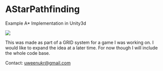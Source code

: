 AStarPathfinding
================

Example A* Implementation in Unity3d

[![](http://i.imgur.com/PQmP4LK.png)](http://i.imgur.com/PQmP4LK.png)

This was made as part of a GRID system for a game I was working on. I would like to expand the idea at a later time. For now though I will include the whole code base.

Contact: uweenukr@gmail.com


